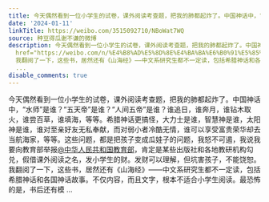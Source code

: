 ```yaml
---
title: 今天偶然看到一位小学生的试卷，课外阅读考查题，把我的肺都起炸了。中国神话中，“水师”是谁？“五天帝”是谁？“人间五帝”是谁？谁追日，谁奔月，谁钻木取火...
date: '2024-01-11'
linkTitle: https://weibo.com/3515092710/NBoWat7WQ
source: 种豆得瓜谢不谦的微博
description: 今天偶然看到一位小学生的试卷，课外阅读考查题，把我的肺都起炸了。中国神话中，“水师”是谁？“五天帝”是谁？“人间五帝”是谁？谁追日，谁奔月，谁钻木取火，谁尝百草，谁填海，等等。希腊神话更搞怪，大力士是谁，智慧神是谁，太阳神是谁，谁对至亲好友无私奉献，而对弱小者冷酷无情，谁可以享受富贵荣华却去当航海家，等等。这些问题，都是把孩子变成瓜娃子的问题，我怒不可遏，我说我要向教育部举报<a
  href="https://weibo.com/n/%E4%B8%AD%E5%8D%8E%E4%BA%BA%E6%B0%91%E5%85%B1%E5%92%8C%E5%9B%BD%E6%95%99%E8%82%B2%E9%83%A8">@中华人民共和国教育部</a>，肯定是某些出版社和各地教研机构勾兑，假借课外阅读之名，发小学生的财。发财可以理解，但坑害孩子，不能饶恕。<br>
  我翻阅了一下，这些书，居然还有《山海经》——中文系研究生都不一定读，包括希腊神话和各国神话故事。不仅内容，而且文字，根本不适合小学生阅读。最恐怖的是，书后还有模
  ...
disable_comments: true
---
```

今天偶然看到一位小学生的试卷，课外阅读考查题，把我的肺都起炸了。中国神话中，“水师”是谁？“五天帝”是谁？“人间五帝”是谁？谁追日，谁奔月，谁钻木取火，谁尝百草，谁填海，等等。希腊神话更搞怪，大力士是谁，智慧神是谁，太阳神是谁，谁对至亲好友无私奉献，而对弱小者冷酷无情，谁可以享受富贵荣华却去当航海家，等等。这些问题，都是把孩子变成瓜娃子的问题，我怒不可遏，我说我要向教育部举报<a href="https://weibo.com/n/%E4%B8%AD%E5%8D%8E%E4%BA%BA%E6%B0%91%E5%85%B1%E5%92%8C%E5%9B%BD%E6%95%99%E8%82%B2%E9%83%A8">@中华人民共和国教育部</a>，肯定是某些出版社和各地教研机构勾兑，假借课外阅读之名，发小学生的财。发财可以理解，但坑害孩子，不能饶恕。<br> 我翻阅了一下，这些书，居然还有《山海经》——中文系研究生都不一定读，包括希腊神话和各国神话故事。不仅内容，而且文字，根本不适合小学生阅读。最恐怖的是，书后还有模 ...